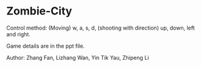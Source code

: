 ﻿# Zombie-City
 
Control method: (Moving) w, a, s, d, (shooting with direction) up, down, left and right.

Game details are in the ppt file. 
 
Author: Zhang Fan, Lizhang Wan, Yin Tik Yau, Zhipeng Li


